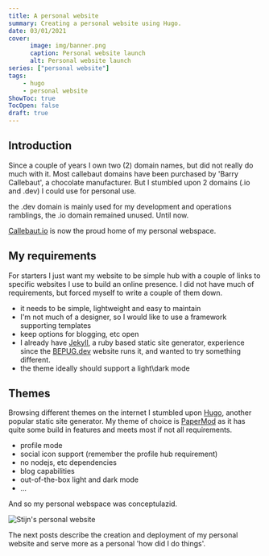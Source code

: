 ```yaml
---
title: A personal website
summary: Creating a personal website using Hugo.
date: 03/01/2021
cover: 
      image: img/banner.png
      caption: Personal website launch
      alt: Personal website launch
series: ["personal website"]
tags:
    - hugo
    - personal website
ShowToc: true
TocOpen: false
draft: true
---
```


## Introduction

Since a couple of years I own two (2) domain names, but did not really do much with it.
Most callebaut domains have been purchased by 'Barry Callebaut', a chocolate manufacturer. But I stumbled upon 2 domains (.io and .dev) I could use for personal use.

the .dev domain is mainly used for my development and operations ramblings, the .io domain remained unused. Until now.

[Callebaut.io](https://callebaut.io) is now the proud home of my personal webspace.

## My requirements

For starters I just want my website to be simple hub with a couple of links to specific websites I use to build an online presence.
I did not have much of requirements, but forced myself to write a couple of them down.

- it needs to be simple, lightweight and easy to maintain
- I'm not much of a designer, so I would like to use a framework supporting templates
- keep options for blogging, etc open
- I already have [Jekyll](https://jekyllrb.com), a ruby based static site generator, experience since the [BEPUG.dev](https://bepug.dev) website runs it, and wanted to try something different.
- the theme ideally should support a light\dark mode

## Themes

Browsing different themes on the internet I stumbled upon [Hugo](https://gohugo.io), another popular static site generator.
My theme of choice is [PaperMod](https://github.com/adityatelange/hugo-PaperMod) as it has quite some build in features and meets most if not all requirements.

- profile mode
- social icon support (remember the profile hub requirement)
- no nodejs, etc dependencies
- blog capabilities
- out-of-the-box light and dark mode 
- ...

And so my personal webspace was conceptulazid.

![Stijn's personal website](/img/personal-website-screenshot.png)

The next posts describe the creation and deployment of my personal website and serve more as a personal 'how did I do things'.



